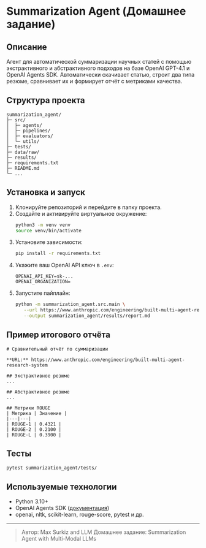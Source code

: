# Summarization Agent (Домашнее задание)

## Описание

Агент для автоматической суммаризации научных статей с помощью экстрактивного и абстрактивного подходов на базе OpenAI GPT-4.1 и OpenAI Agents SDK. Автоматически скачивает статью, строит два типа резюме, сравнивает их и формирует отчёт с метриками качества.

## Структура проекта

```
summarization_agent/
├─ src/
│  ├─ agents/
│  ├─ pipelines/
│  ├─ evaluators/
│  └─ utils/
├─ tests/
├─ data/raw/
├─ results/
├─ requirements.txt
├─ README.md
└─ ...
```

## Установка и запуск

1. Клонируйте репозиторий и перейдите в папку проекта.
2. Создайте и активируйте виртуальное окружение:
   ```bash
   python3 -m venv venv
   source venv/bin/activate
   ```
3. Установите зависимости:
   ```bash
   pip install -r requirements.txt
   ```
4. Укажите ваш OpenAI API ключ в `.env`:
   ```env
   OPENAI_API_KEY=sk-...
   OPENAI_ORGANIZATION=
   ```
5. Запустите пайплайн:
   ```bash
   python -m summarization_agent.src.main \
      --url https://www.anthropic.com/engineering/built-multi-agent-research-system \
      --output summarization_agent/results/report.md
   ```

## Пример итогового отчёта

```
# Сравнительный отчёт по суммаризации

**URL:** https://www.anthropic.com/engineering/built-multi-agent-research-system

## Экстрактивное резюме
...

## Абстрактивное резюме
...

## Метрики ROUGE
| Метрика | Значение |
|---|---|
| ROUGE-1 | 0.4321 |
| ROUGE-2 | 0.2100 |
| ROUGE-L | 0.3900 |
```

## Тесты

```bash
pytest summarization_agent/tests/
```

## Используемые технологии
- Python 3.10+
- OpenAI Agents SDK ([документация](https://openai.github.io/openai-agents-python/))
- openai, nltk, scikit-learn, rouge-score, pytest и др.

---

> Автор: Max Surkiz and LLM
> Домашнее задание: Summarization Agent with Multi-Modal LLMs
